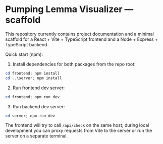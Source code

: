 # Pumping Lemma Visualizer — scaffold

This repository currently contains project documentation and a minimal scaffold for a React + Vite + TypeScript frontend and a Node + Express + TypeScript backend.

Quick start (npm):

1. Install dependencies for both packages from the repo root:

```powershell
cd frontend; npm install
cd ..\server; npm install
```

2. Run frontend dev server:

```powershell
cd frontend; npm run dev
```

3. Run backend dev server:

```powershell
cd server; npm run dev
```

The frontend will try to call `/api/check` on the same host; during local development you can proxy requests from Vite to the server or run the server on a separate terminal.
